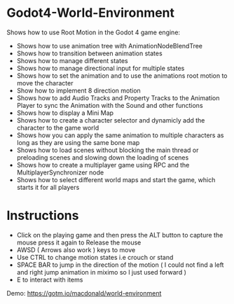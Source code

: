 # Godot4-World-Environment

Shows how to use Root Motion in the Godot 4 game engine:
- Shows how to use animation tree with AnimationNodeBlendTree
- Shows how to transition between animation states
- Shows how to manage different states
- Shows how to manage directional input for multiple states
- Shows how to set the animation and to use the animations root motion to move the character
- Show how to implement 8 direction motion
- Shows how to add Audio Tracks and Property Tracks to the Animation Player to sync the Animation with the Sound and other functions
- Shows how to display a Mini Map
- Shows how to create a character selector and dynamicly add the character to the game world
- Shows how you can apply the same animation to multiple characters as long as they are using the same bone map
- Shows how to load scenes without blocking the main thread or preloading scenes and slowing down the loading of scenes
- Shows how to create a multiplayer game using RPC and the MultiplayerSynchronizer node
- Shows how to select different world maps and start the game, which starts it for all players
  
# Instructions

- Click on the playing game and then press the ALT button to capture the mouse press it again to Release the mouse
- AWSD ( Arrows also work ) keys to move
- Use CTRL to change motion states i.e crouch or stand
- SPACE BAR to jump in the direction of the motion ( I could not find a left and right jump animation in miximo so I just used forward )
- E to interact with items

Demo: https://gotm.io/macdonald/world-environment
